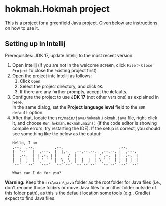 # hokmah.Hokmah project 

This is a project for a greenfield Java project. Given below are instructions on how to use it.

## Setting up in Intellij

Prerequisites: JDK 17, update Intellij to the most recent version.

1. Open Intellij (if you are not in the welcome screen, click `File` > `Close Project` to close the existing project first)
1. Open the project into Intellij as follows:
   1. Click `Open`.
   1. Select the project directory, and click `OK`.
   1. If there are any further prompts, accept the defaults.
1. Configure the project to use **JDK 17** (not other versions) as explained in [here](https://www.jetbrains.com/help/idea/sdk.html#set-up-jdk).<br>
   In the same dialog, set the **Project language level** field to the `SDK default` option.
1. After that, locate the `src/main/java/hokmah.Hokmah.java` file, right-click it, and choose `Run hokmah.Hokmah.main()` (if the code editor is showing compile errors, try restarting the IDE). If the setup is correct, you should see something like the below as the output:
   ```
   Hello, I am
   ,--.  ,--.         ,--.                         ,--.     
   |  '--'  |  ,---.  |  |,-.  ,--,--,--.  ,--,--. |  ,---.
   |  .--.  | | .-. | |     /  |        | ' ,-.  | |  .-.  |
   |  |  |  | ' '-' ' |  \  \  |  |  |  | \ '-'  | |  | |  |
   `--'  `--'  `---'  `--'`--' `--`--`--'  `--`--' `--' `--'
   
   What can I do for you?
   ```

**Warning:** Keep the `src\main\java` folder as the root folder for Java files (i.e., don't rename those folders or move Java files to another folder outside of this folder path), as this is the default location some tools (e.g., Gradle) expect to find Java files.

